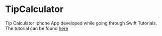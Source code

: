 # TipCalculator
Tip Calculator Iphone App developed while going through Swift Tutorials. The tutorial can be found <a href="http://www.raywenderlich.com/74438/swift-tutorial-a-quick-start" target="_blank">here</a>
